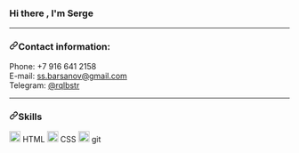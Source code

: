 <article class="markdown-body entry-content container-lg" itemprop="text"><h3>Hi there , I'm  Serge </h3>
<!-- <p><g-emoji class="g-emoji" alias="star" fallback-src="https://github.githubassets.com/images/icons/emoji/unicode/2b50.png"><img class="emoji" alt="star" height="20" width="20" src="https://github.githubassets.com/images/icons/emoji/unicode/2b50.png"></g-emoji> I am beginner Front-end developer.</p> -->

<hr>
<h3><a id="user-content-contact-information" class="anchor" aria-hidden="true" href="#contact-information"><svg class="octicon octicon-link" viewBox="0 0 16 16" version="1.1" width="16" height="16" aria-hidden="true"><path fill-rule="evenodd" d="M7.775 3.275a.75.75 0 001.06 1.06l1.25-1.25a2 2 0 112.83 2.83l-2.5 2.5a2 2 0 01-2.83 0 .75.75 0 00-1.06 1.06 3.5 3.5 0 004.95 0l2.5-2.5a3.5 3.5 0 00-4.95-4.95l-1.25 1.25zm-4.69 9.64a2 2 0 010-2.83l2.5-2.5a2 2 0 012.83 0 .75.75 0 001.06-1.06 3.5 3.5 0 00-4.95 0l-2.5 2.5a3.5 3.5 0 004.95 4.95l1.25-1.25a.75.75 0 00-1.06-1.06l-1.25 1.25a2 2 0 01-2.83 0z"></path></svg></a>Contact information:</h3>
<p>Phone: +7 916 641 2158<br>
E-mail: <a href="mailto:ss.barsanov@gmail.com">ss.barsanov@gmail.com</a><br>
Telegram: <a href="https://t.me/rqlbstr" rel="nofollow">@rqlbstr</a></p>
<hr>
<h3><a id="user-content-skills" class="anchor" aria-hidden="true" href="#skills"><svg class="octicon octicon-link" viewBox="0 0 16 16" version="1.1" width="16" height="16" aria-hidden="true"><path fill-rule="evenodd" d="M7.775 3.275a.75.75 0 001.06 1.06l1.25-1.25a2 2 0 112.83 2.83l-2.5 2.5a2 2 0 01-2.83 0 .75.75 0 00-1.06 1.06 3.5 3.5 0 004.95 0l2.5-2.5a3.5 3.5 0 00-4.95-4.95l-1.25 1.25zm-4.69 9.64a2 2 0 010-2.83l2.5-2.5a2 2 0 012.83 0 .75.75 0 001.06-1.06 3.5 3.5 0 00-4.95 0l-2.5 2.5a3.5 3.5 0 004.95 4.95l1.25-1.25a.75.75 0 00-1.06-1.06l-1.25 1.25a2 2 0 01-2.83 0z"></path></svg></a>Skills</h3>
<p>
<!-- <g-emoji class="g-emoji" alias="ballot_box_with_check" fallback-src="https://github.githubassets.com/images/icons/emoji/unicode/2611.png"><img class="emoji" alt="ballot_box_with_check" height="20" width="20" src="https://github.githubassets.com/images/icons/emoji/unicode/2611.png"></g-emoji> JavaScript -->
<!-- <g-emoji class="g-emoji" alias="ballot_box_with_check" fallback-src="https://github.githubassets.com/images/icons/emoji/unicode/2611.png"><img class="emoji" alt="ballot_box_with_check" height="20" width="20" src="https://github.githubassets.com/images/icons/emoji/unicode/2611.png"></g-emoji> React -->
<g-emoji class="g-emoji" alias="ballot_box_with_check" fallback-src="https://github.githubassets.com/images/icons/emoji/unicode/2611.png"><img class="emoji" alt="ballot_box_with_check" height="20" width="20" src="https://github.githubassets.com/images/icons/emoji/unicode/2611.png"></g-emoji> HTML
<g-emoji class="g-emoji" alias="ballot_box_with_check" fallback-src="https://github.githubassets.com/images/icons/emoji/unicode/2611.png"><img class="emoji" alt="ballot_box_with_check" height="20" width="20" src="https://github.githubassets.com/images/icons/emoji/unicode/2611.png"></g-emoji> CSS
<g-emoji class="g-emoji" alias="ballot_box_with_check" fallback-src="https://github.githubassets.com/images/icons/emoji/unicode/2611.png"><img class="emoji" alt="ballot_box_with_check" height="20" width="20" src="https://github.githubassets.com/images/icons/emoji/unicode/2611.png"></g-emoji> git</p>
</article>
